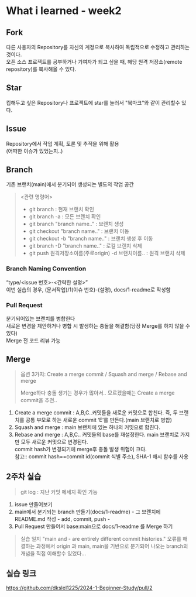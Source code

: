 # What i learned - week2
## Fork
다른 사용자의 Repository를 자신의 계정으로 복사하여 독립적으로 수정하고 관리하는 것이다.    
오픈 소스 프로젝트를 공부하거나 기여자가 되고 싶을 때, 해당 원격 저장소(remote repository)를 복사해올 수 있다.
## Star
킵해두고 싶은 Repository나 프로젝트에 star를 눌러서 "북마크"와 같이 관리할수 있다.   
## Issue
Repository에서 작업 계획, 토론 및 추적을 위해 활용   
(어떠한 이슈가 있었는지..)
## Branch 
기존 브랜치(main)에서 분기되어 생성되는 별도의 작업 공간   
> <관련 명령어>
> * git branch              : 현재 브랜치 확인
> * git branch -a           : 모든 브랜치 확인
> * git branch "branch name.."      : 브랜치 생성
> * git checkout "branch name.."    : 브랜치 이동
> * git checkout -b "branch name.." : 브랜치 생성 후 이동
> * git branch -D "branch name.."                 : 로컬 브랜치 삭제
> * git push 원격저장소이름(주로origin) -d 브랜치이름..   : 원격 브랜치 삭제
### Branch Naming Convention
“type/<issue 번호>-<간략한 설명>”   
이번 실습의 경우, (문서작업)/1(이슈 번호)-(설명), docs/1-readme로 작성함
### Pull Request
분기되어있는 브랜치를 병합한다     
새로운 변경을 제안하거나 병합 시 발생하는 충돌을 해결함(당장 Merge를 하지 않을 수 있다)   
Merge 전 코드 리뷰 가능
## Merge
> 옵션 3가지: Create a merge commit / Squash and merge / Rebase and merge
> 
> Merge하다 충돌 생기는 경우가 많아서.. 모르겠을때는 Create a merge commit을 추천..
1. Create a merge commit : A,B,C..커밋들을 새로운 커밋으로 합친다. 즉, 두 브랜치를 공통 부모로 하는 새로운 commit ‘E’를 만든다.(main 브랜치로 병합)
2. Squash and merge : main 브랜치에 있는 하나의 커밋으로 합친다.
3. Rebase and merge : A,B,C.. 커밋들의 base를 재설정한다. main 브랜치로 가지만 모두 새로운 커밋으로 변경된다.   
commit hash가 변경되기에 merge후 충돌 발생 위험이 크다.    
참고:: commit hash==commit id(commit 식별 주소), SHA-1 해시 함수를 사용

## 2주차 실습
> git log : 지난 커밋 메세지 확인 가능
1. issue 만들어보기
2. main에서 분기되는 branch 만들기(docs/1-readme) - 그 브랜치에 README.md 작성 - add, commit, push -
3. Pull Request 만들어서 base:main으로 docs/1-readme 를 Merge 하기
> 실습 일지
> "main and - are entirely different commit histories." 오류를 해결하는 과정에서
> origin 과 main, main을 기반으로 분기되어 나오는 branch의 개념을 직접 이해할수 있었다... 

## 실습 링크
https://github.com/dkslel1225/2024-1-Beginner-Study/pull/2
